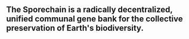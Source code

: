 ## The Sporechain is a radically decentralized, unified communal gene bank for the collective preservation of Earth's biodiversity.
